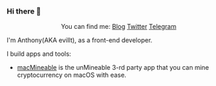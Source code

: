 ### Hi there 👋

<center>

You can find me: [Blog](https://evila.me) [Twitter](https:/twitter.com/evillt) [Telegram](https://t.me/evillt)

</center>

I'm Anthony(AKA evillt), as a front-end developer.

I build apps and tools:

- [macMineable](https://github.com/evillt/macmineable-release) is the unMineable 3-rd party app that you can mine cryptocurrency on macOS with ease.

<!--
**evillt/evillt** is a ✨ _special_ ✨ repository because its `README.md` (this file) appears on your GitHub profile.

Here are some ideas to get you started:

- 🔭 I’m currently working on ...
- 🌱 I’m currently learning ...
- 👯 I’m looking to collaborate on ...
- 🤔 I’m looking for help with ...
- 💬 Ask me about ...
- 📫 How to reach me: ...
- 😄 Pronouns: ...
- ⚡ Fun fact: ...
-->
